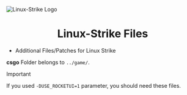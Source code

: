 ![Linux-Strike Logo](https://github.com/user-attachments/assets/b900033d-ade3-474d-9862-6481f664c558)

<h1 align="center"> Linux-Strike Files </h1>

* Additional Files/Patches for Linux Strike


**csgo** Folder belongs to `../game/`.

> [!IMPORTANT]  
> If you used `-DUSE_ROCKETUI=1` parameter, you should need these files.
 
